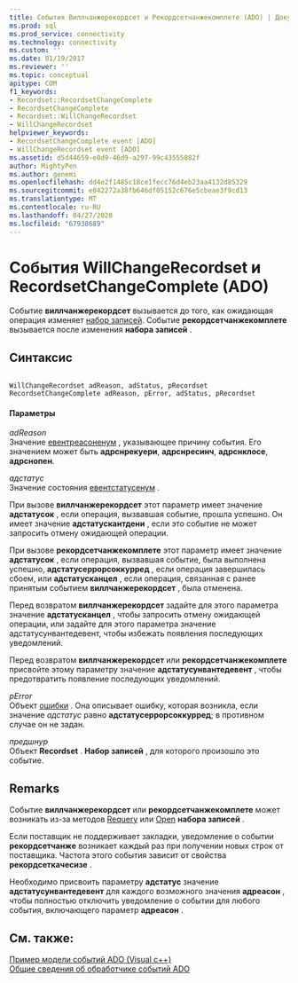 ```yaml
---
title: События Виллчанжерекордсет и Рекордсетчанжекомплете (ADO) | Документация Майкрософт
ms.prod: sql
ms.prod_service: connectivity
ms.technology: connectivity
ms.custom: ''
ms.date: 01/19/2017
ms.reviewer: ''
ms.topic: conceptual
apitype: COM
f1_keywords:
- Recordset::RecordsetChangeComplete
- RecordsetChangeComplete
- Recordset::WillChangeRecordset
- WillChangeRecordset
helpviewer_keywords:
- RecordsetChangeComplete event [ADO]
- WillChangeRecordset event [ADO]
ms.assetid: d5d44659-e0d9-46d9-a297-99c43555082f
author: MightyPen
ms.author: genemi
ms.openlocfilehash: dd4e2f1485c18ce1fecc76d4eb23aa4132d85329
ms.sourcegitcommit: e042272a38fb646df05152c676e5cbeae3f9cd13
ms.translationtype: MT
ms.contentlocale: ru-RU
ms.lasthandoff: 04/27/2020
ms.locfileid: "67938689"
---
```

# <a name="willchangerecordset-and-recordsetchangecomplete-events-ado"></a>События WillChangeRecordset и RecordsetChangeComplete (ADO)
Событие **виллчанжерекордсет** вызывается до того, как ожидающая операция изменяет [набор записей](../../../ado/reference/ado-api/recordset-object-ado.md). Событие **рекордсетчанжекомплете** вызывается после изменения **набора записей** .  
  
## <a name="syntax"></a>Синтаксис  
  
```  
  
WillChangeRecordset adReason, adStatus, pRecordset  
RecordsetChangeComplete adReason, pError, adStatus, pRecordset  
```  
  
#### <a name="parameters"></a>Параметры  
 *adReason*  
 Значение [евентреасоненум](../../../ado/reference/ado-api/eventreasonenum.md) , указывающее причину события. Его значением может быть **адрснрекуери**, **адрснресинч**, **адрснклосе**, **адрснопен**.  
  
 *адстатус*  
 Значение состояния [евентстатусенум](../../../ado/reference/ado-api/eventstatusenum.md) .  
  
 При вызове **виллчанжерекордсет** этот параметр имеет значение **адстатусок** , если операция, вызвавшая событие, прошла успешно. Он имеет значение **адстатускантдени** , если это событие не может запросить отмену ожидающей операции.  
  
 При вызове **рекордсетчанжекомплете** этот параметр имеет значение **адстатусок** , если операция, вызвавшая событие, была выполнена успешно, **адстатусеррорсоккурред** , если операция завершилась сбоем, или **адстатусканцел** , если операция, связанная с ранее принятым событием **виллчанжерекордсет** , была отменена.  
  
 Перед возвратом **виллчанжерекордсет** задайте для этого параметра значение **адстатусканцел** , чтобы запросить отмену ожидающей операции, или задайте для этого параметра значение адстатусунвантедевент, чтобы избежать появления последующих уведомлений.  
  
 Перед возвратом **виллчанжерекордсет** или **рекордсетчанжекомплете** присвойте этому параметру значение **адстатусунвантедевент** , чтобы предотвратить появление последующих уведомлений.  
  
 *pError*  
 Объект [ошибки](../../../ado/reference/ado-api/error-object.md) . Она описывает ошибку, которая возникла, если значение *адстатус* равно **адстатусеррорсоккурред**; в противном случае он не задан.  
  
 *предшнур*  
 Объект **Recordset** . **Набор записей** , для которого произошло это событие.  
  
## <a name="remarks"></a>Remarks  
 Событие **виллчанжерекордсет** или **рекордсетчанжекомплете** может возникать из-за методов [Requery](../../../ado/reference/ado-api/requery-method.md) или [Open](../../../ado/reference/ado-api/open-method-ado-recordset.md) **набора записей** .  
  
 Если поставщик не поддерживает закладки, уведомление о событии **рекордсетчанже** возникает каждый раз при получении новых строк от поставщика. Частота этого события зависит от свойства **рекордсеткачесизе** .  
  
 Необходимо присвоить параметру **адстатус** значение **адстатусунвантедевент** для каждого возможного значения **адреасон** , чтобы полностью отключить уведомление о событии для любого события, включающего параметр **адреасон** .  
  
## <a name="see-also"></a>См. также:  
 [Пример модели событий ADO (Visual c++)](../../../ado/reference/ado-api/ado-events-model-example-vc.md)   
 [Общие сведения об обработчике событий ADO](../../../ado/guide/data/ado-event-handler-summary.md)
